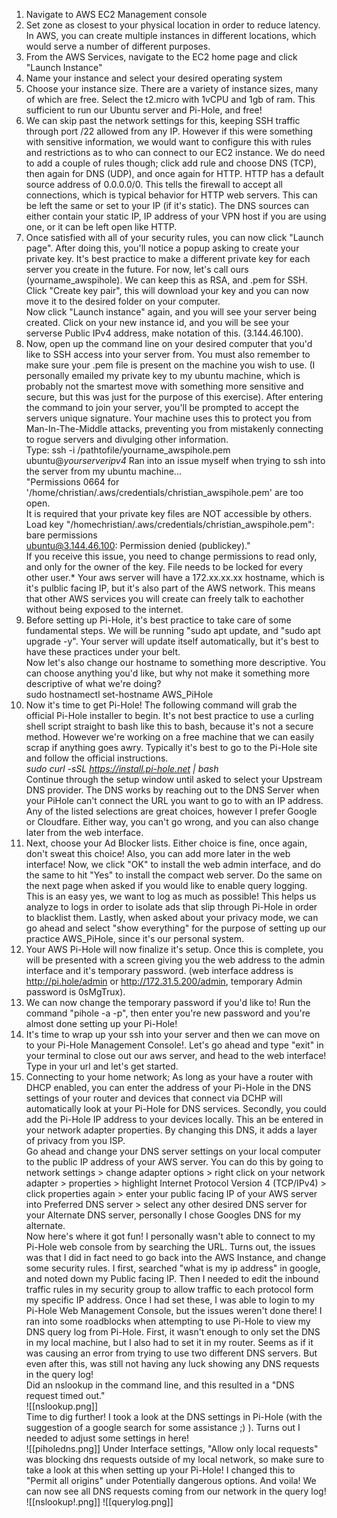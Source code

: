 1. Navigate to AWS EC2 Management console
2. Set zone as closest to your physical location in order to reduce latency. In AWS, you can create multiple instances in different locations, which would serve a number of different purposes. 
3. From the AWS Services, navigate to the EC2 home page and click "Launch Instance"
4. Name your instance and select your desired operating system
5. Choose your instance size.  There are a variety of instance sizes, many of which are free. Select the t2.micro with 1vCPU and 1gb of ram. This sufficient to run our Ubuntu server and Pi-Hole, and free!
6. We can skip past the network settings for this, keeping SSH traffic through port  /22 allowed from any IP. However if this were something with sensitive information, we would want to configure this with rules and restrictions as to who can connect to our EC2 instance. We do need to add a couple of rules though; click add rule and choose DNS (TCP), then again for DNS (UDP), and once again for HTTP. HTTP has a default source address of 0.0.0.0/0. This tells the firewall to accept all connections, which is typical behavior for HTTP web servers. This can be left the same or set to your IP (if it's static). The DNS sources can either contain your static IP, IP address of your VPN host if you are using one, or it can be left open like HTTP. 
7. Once satisfied with all of your security rules, you can now click "Launch page". After doing this, you'll notice a popup asking to create your private key. It's best practice to make a different private key for each server you create in the future. For now, let's call ours (yourname_awspihole). We can keep this as RSA, and .pem for SSH. Click "Create key pair", this will download your key and you can now move it to the desired folder on your computer.                                                         
Now click "Launch instance" again, and you will see your server being created. Click on your new instance id, and you will be see your serverse Public IPv4 address, make notation of this. (3.144.46.100).
8. Now, open up the command line on your desired computer that you'd like to SSH access into your server from. You must also remember to make sure your .pem file is present on the machine you wish to use. (I personally emailed my private key to my ubuntu machine, which is probably not the smartest move with something more sensitive and secure, but this was just for the purpose of this exercise). After entering the command to join your server, you'll be prompted to accept the servers unique signature. Your machine uses this to protect you from Man-In-The-Middle attacks, preventing you from mistakenly connecting to rogue servers and divulging other information.                                                                                                                        
Type: ssh -i /pathtofile/yourname_awspihole.pem ubuntu@*yourserveripv4*                                                                                                                                                Ran into an issue myself when trying to ssh into the server from my ubuntu machine...                     
"Permissions 0664 for '/home/christian/.aws/credentials/christian_awspihole.pem' are too open.  
It is required that your private key files are NOT accessible by others.                                                  
Load key "/homechristian/.aws/credentials/christian_awspihole.pem": bare  permissions                 
ubuntu@3.144.46.100: Permission denied (publickey)."                                                                           
If you receive this issue, you need to change permissions to read only, and only for the owner of the key. File needs to be locked for every other user.*                                                                                                                                                                      Your aws server will have a 172.xx.xx.xx hostname, which is it's pulblic facing IP, but it's also part of the AWS network. This means that other AWS services you will create can freely talk to eachother without being exposed to the internet.                                                         
9. Before setting up Pi-Hole, it's best practice to take care of some fundamental steps. We will be running "sudo apt update, and "sudo apt upgrade -y". Your server will update itself automatically, but it's best to have these practices under your belt.                                                                                 
Now let's also change our hostname to something more descriptive. You can choose anything you'd like, but why not make it something more descriptive of what we're doing?                              
sudo hostnamectl set-hostname AWS_PiHole
10. Now it's time to get Pi-Hole! The following command will grab the official Pi-Hole installer to begin. It's not best practice to use a curling shell script straight to bash like this to bash, because it's not a secure method. However we're working on a free machine that we can easily scrap if anything goes awry. Typically it's best to go to the Pi-Hole site and follow the official instructions.  
*sudo curl -sSL https://install.pi-hole.net | bash*                                                                                         
Continue through the setup window until asked to select your Upstream DNS provider. The DNS works by reaching out to the DNS Server when your PiHole can't connect the URL you want to go to with an IP address. Any of the listed selections are great choices, however I prefer Google or Cloudfare. Either way, you can't go wrong, and you can also change later from the web interface.
11. Next, choose your Ad Blocker lists. Either choice is fine, once again, don't sweat this choice! Also, you can add more later in the web interface! Now, we click "OK" to install the web admin interface, and do the same to hit "Yes" to install the compact web server. Do the same on the next page when asked if you would like to enable query logging. This is an easy yes, we want to log as much as possible! This helps us analyze to logs in order to isolate ads that slip through Pi-Hole in order to blacklist them. Lastly, when asked about your privacy mode, we can go ahead and select "show everything" for the purpose of setting up our practice AWS_PiHole, since it's our personal system.
12. Your AWS Pi-Hole will now finalize it's setup. Once this is complete, you will be presented with a screen giving  you the web address to the admin interface and it's temporary password. (web interface address is http://pi.hole/admin or http://172.31.5.200/admin, temporary Admin password is 0sMgTrux).
13. We can now change the temporary password if you'd like to! Run the command "pihole -a -p", then enter you're new password and you're almost done setting up your Pi-Hole!
14. It's time to wrap up your ssh into your server and then we can move on to your Pi-Hole Management Console!. Let's go ahead and type "exit" in your terminal to close out our aws server, and head to the web interface! Type in your url and let's get started.
15. Connecting to your home network; As long as your have a router with DHCP enabled, you can enter the address of your Pi-Hole in the DNS settings of your router and devices that connect via DCHP will automatically look at your Pi-Hole for DNS services. Secondly, you could add the Pi-Hole IP address to your devices locally. This an be entered in your network adapter properties. By changing this DNS, it adds a layer of privacy from you ISP.                                                              
Go ahead and change your DNS server settings on your local computer to the public IP address of your AWS server. You can do this by going to network settings > change adapter options > right click on your network adapter >  properties > highlight Internet Protocol Version 4 (TCP/IPv4) > click properties again > enter your public facing IP of your AWS server into Preferred DNS server > select any other desired DNS server for your Alternate DNS server, personally I chose Googles DNS for my alternate.                                                                                  
Now here's where it got fun! I personally wasn't able to connect to my Pi-Hole web console from by searching the URL. Turns out, the issues was that I did in fact need to go back into the AWS Instance, and change some security rules. I first, searched "what is my ip address" in google, and noted down my Public facing IP. Then I needed to edit the inbound traffic rules in my security group to allow traffic to each protocol form my specific IP address. Once I had set these, I was able to login to my Pi-Hole Web Management Console, but the issues weren't done there! I ran into some roadblocks when attempting to use Pi-Hole to view my DNS query log from Pi-Hole. First, it wasn't enough to only set the DNS in my local machine, but I also had to set it in my router. Seems as if it was causing an error from trying to use two different DNS servers. But even after this, was still not having any luck showing any DNS requests in the query log!               
Did an nslookup in the command line, and this resulted in a "DNS request timed out."          
![[nslookup.png]]                                                                                                                  
Time to dig further! I took a look at the DNS settings in Pi-Hole (with the suggestion of a google search for some assistance ;) ). Turns out I needed to adjust some settings in here!                           
![[piholedns.png]] 
Under Interface settings, "Allow only local requests" was blocking dns requests outside of my local network, so make sure to take a look at this when setting up your Pi-Hole! I changed this to "Permit all origins" under Potentially dangerous options. And voila! We can now see all DNS requests coming from our network in the query log!                                                                            
![[nslookup!.png]] ![[querylog.png]]